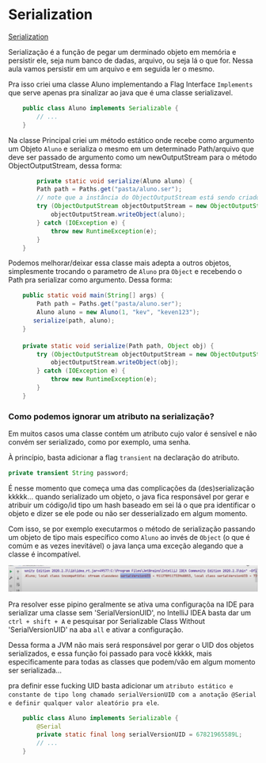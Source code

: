 # Serialization

[Serialization](../maratona-java/src/me/kevensouza/maratonajava/utilitaries/serialization63/)

Serialização é a função de pegar um derminado objeto em memória e persistir ele, seja num banco de dadas, arquivo, ou seja lá o que for.
Nessa aula vamos persistir em um arquivo e em seguida ler o mesmo.

Pra isso criei uma classe Aluno implementando a Flag Interface `Implements` que serve apenas pra sinalizar ao java que é uma classe serializavel.

```java
    public class Aluno implements Serializable {
        // ...
    }
```

Na classe Principal criei um método estático onde recebe como argumento um Objeto `Aluno` e serializa o mesmo em um determinado Path/arquivo que deve ser passado de argumento como um newOutputStream para o método ObjectOutputStream, dessa forma:

```java
        private static void serialize(Aluno aluno) {
        Path path = Paths.get("pasta/aluno.ser");
        // note que a instância do ObjectOutputStream está sendo criado dentro de um Try With Resources pra aproveitar o fato de que ele pode lançar um IOException como também ele deve ser fechado no fim da execução, afinal, ele é um Stream.
        try (ObjectOutputStream objectOutputStream = new ObjectOutputStream(Files.newOutputStream(path))) {
            objectOutputStream.writeObject(aluno);
        } catch (IOException e) {
            throw new RuntimeException(e);
        }
    }
```

Podemos melhorar/deixar essa classe mais adepta a outros objetos, simplesmente trocando o parametro de `Aluno` pra `Object` e recebendo o Path pra serializar como argumento. Dessa forma:

```java
    public static void main(String[] args) {
        Path path = Paths.get("pasta/aluno.ser");
        Aluno aluno = new Aluno(1, "kev", "keven123");
       serialize(path, aluno);
    }

    private static void serialize(Path path, Object obj) {
        try (ObjectOutputStream objectOutputStream = new ObjectOutputStream(Files.newOutputStream(path))) {
            objectOutputStream.writeObject(obj);
        } catch (IOException e) {
            throw new RuntimeException(e);
        }
    }
```

### Como podemos ignorar um atributo na serialização?

Em muitos casos uma classe contém um atributo cujo valor é sensível e não convém ser serializado, como por exemplo, uma senha.

À princípio, basta adicionar a flag `transient` na declaração do atributo.

```java
private transient String password;
```

É nesse momento que começa uma das complicações da (des)serialização kkkkk... quando serializado um objeto, o java fica responsável por gerar e atribuir um código/id tipo um hash baseado em sei lá o que pra identificar o objeto e dizer se ele pode ou não ser desserializado em algum momento.

Com isso, se por exemplo executarmos o método de serialização passando um objeto de tipo mais específico como `Aluno` ao invés de `Object` (o que é comúm e as vezes inevitável) o java lança uma exceção alegando que a classe é incompatível.

![alt](./img/serialize%20incompatible%20class%20exception%20.png)

Pra resolver esse pipino geralmente se ativa uma configuraçõa na IDE para serializar uma classe sem 'SerialVersionUID', no IntelliJ IDEA basta dar um `ctrl + shift + A` e pesquisar por Serializable Class Without 'SerialVersionUID' na aba `all` e ativar a configuração.

Dessa forma a JVM não mais será responsável por gerar o UID dos objetos serializados, e essa função foi passado para você kkkkk, mais especificamente para todas as classes que podem/vão em algum momento ser serializada...

pra definir esse fucking UID basta adicionar um `atributo estático e constante de tipo long chamado serialVersionUID com a anotação @Serial e definir qualquer valor aleatório pra ele`.

```java
    public class Aluno implements Serializable {
        @Serial
        private static final long serialVersionUID = 67821965589L;
        // ...
    }
```